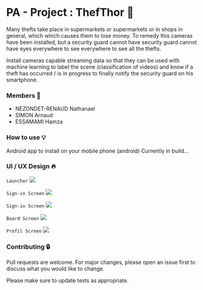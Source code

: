 # **PA - Project : ThefThor** :rotating_light:

Many thefts take place in supermarkets or
supermarkets or in shops in general, which
which causes them to lose money. To remedy this
cameras have been installed, but a security guard cannot have
security guard cannot have eyes everywhere to see
everywhere to see all the thefts.

Install cameras capable streaming data so that they can be used with 
machine learning to label the scene (classification of videos) and know 
if a theft has occurred / is in progress to finally notify the security 
guard on his smartphone.

### **Members** :construction_worker:
- NEZONDET-RENAUD Nathanael
- SIMON Arnaud
- ESSAMAMI Hamza




### **How to use** :bulb:

Android app to install on your mobile phone (android)
Currently in build...

### **UI / UX Design** :fire:
`Launcher`
<img src="screen/1.jpg">

`Sign-in Screen`
<img src="screen/1.jpg">

`Sign-in Screen`
<img src="screen/2.jpg">

`Board Screen`
<img src="screen/3.jpg">

`Profil Screen`
<img src="screen/4.jpg">


### **Contributing** :lock:
Pull requests are welcome. For major changes, please open an issue first 
to discuss what you would like to change.

Please make sure to update tests as appropriate.
